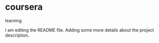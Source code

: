 # coursera
learning

I am editing the README file. Adding some more details about the project description.
